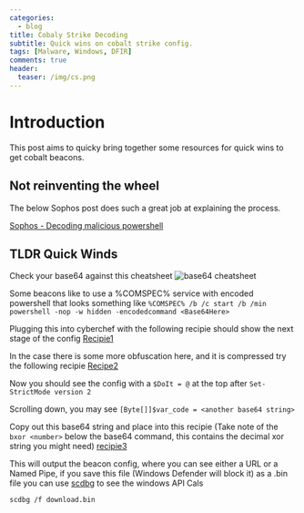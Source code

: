 ```yaml
---
categories:
  - blog
title: Cobaly Strike Decoding
subtitle: Quick wins on cobalt strike config.
tags: [Malware, Windows, DFIR]
comments: true
header:
  teaser: /img/cs.png
---
```


# Introduction

This post aims to quicky bring together some resources for quick wins to get cobalt beacons.

## Not reinventing the wheel

The below Sophos post does such a great job at explaining the process. 

[Sophos - Decoding malicious powershell](https://community.sophos.com/sophos-labs/b/blog/posts/decoding-malicious-powershell)


## TLDR Quick Winds

Check your base64 against this cheatsheet ![base64 cheatsheet](https://gist.github.com/Neo23x0/6af876ee72b51676c82a2db8d2cd3639)

Some beacons like to use a %COMSPEC% service with encoded powershell that looks something like 
`%COMSPEC% /b /c start /b /min powershell -nop -w hidden -encodedcommand <Base64Here>`

Plugging this into cyberchef with the following recipie should show the next stage of the config
[Recipie1](https://gchq.github.io/CyberChef/#recipe=From_Base64('A-Za-z0-9%2B/%3D',true)Remove_null_bytes())

In the case there is some more obfuscation here, and it is compressed try the following recipie
[Recipe2](https://gchq.github.io/CyberChef/#recipe=From_Base64('A-Za-z0-9%2B/%3D',true)Gunzip())

Now you should see the config with a `$DoIt = @` at the top after `Set-StrictMode version 2`

Scrolling down, you may see `[Byte[]]$var_code = <another base64 string>`

Copy out this base64 string and place into this recipie (Take note of the `bxor <number>` below the base64 command, this contains the decimal xor string you might need)
[recipie3](https://gchq.github.io/CyberChef/#recipe=From_Base64('A-Za-z0-9%2B/%3D',true)XOR(%7B'option':'Decimal','string':'35'%7D,'Standard',false))

This will output the beacon config, where you can see either a URL or a Named Pipe, if you save this file (Windows Defender will block it) as a .bin file you can use [scdbg](http://sandsprite.com/CodeStuff/scdbg.zip) to see the windows API Cals

`scdbg /f download.bin`
